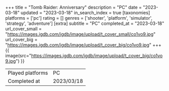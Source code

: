 +++
title = "Tomb Raider: Anniversary"
description = "PC"
date = "2023-03-18"
updated = "2023-03-18"
in_search_index = true
[taxonomies]
platforms = ['pc']
rating = []
genres = ['shooter', 'platform', 'simulator', 'strategy', 'adventure']
[extra]
subtitle = "PC"
completed_at = "2023-03-18"
url_cover_small = "https://images.igdb.com/igdb/image/upload/t_cover_small/co1vo9.jpg"
url_cover_big = "https://images.igdb.com/igdb/image/upload/t_cover_big/co1vo9.jpg"
+++
{{ image(src="https://images.igdb.com/igdb/image/upload/t_cover_big/co1vo9.jpg") }}

|              |            |
| ------------ | ---------- |
| Played platforms    | PC |
| Completed at | 2023/03/18 |

